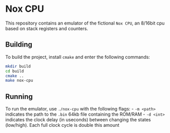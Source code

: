 # Nox CPU

This repository contains an emulator of the fictional `Nox CPU`, an 8/16bit cpu based on stack registers and counters.

## Building

To build the project, install `cmake` and enter the following commands:

```bash
mkdir build
cd build
cmake ..
make nox-cpu
```

## Running

To run the emulator, use `./nox-cpu` with the following flags:
    - `-m <path>` indicates the path to the `.bin` 64kb file containing the ROM/RAM
    - `-d <int>` indicates the clock delay (in useconds) between changing the states (low/high). Each full clock cycle is double this amount
